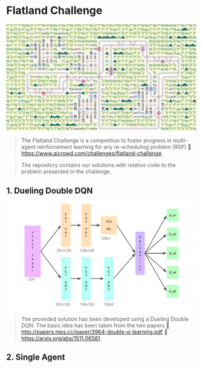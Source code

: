 # Flatland Challenge
![](trains.gif)
> The Flatland Challenge is a competition to foster progress in multi-agent reinforcement learning for any re-scheduling problem (RSP) :link: https://www.aicrowd.com/challenges/flatland-challenge.

> The repository contains our solutions with relative code to the problem presented in the challenge.

## 1. Dueling Double DQN
![](Model.png)
> The proveded solution has been developed using a Dueling Double DQN. The basic idea has been taken from the two papers :scroll: http://papers.nips.cc/paper/3964-double-q-learning.pdf :scroll: https://arxiv.org/abs/1511.06581.

## 2. Single Agent
